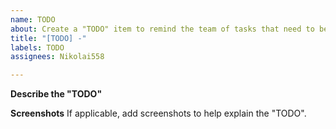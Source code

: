```yaml
---
name: TODO
about: Create a "TODO" item to remind the team of tasks that need to be completed.
title: "[TODO] -"
labels: TODO
assignees: Nikolai558

---
```


**Describe the "TODO"**


**Screenshots**
If applicable, add screenshots to help explain the "TODO".
